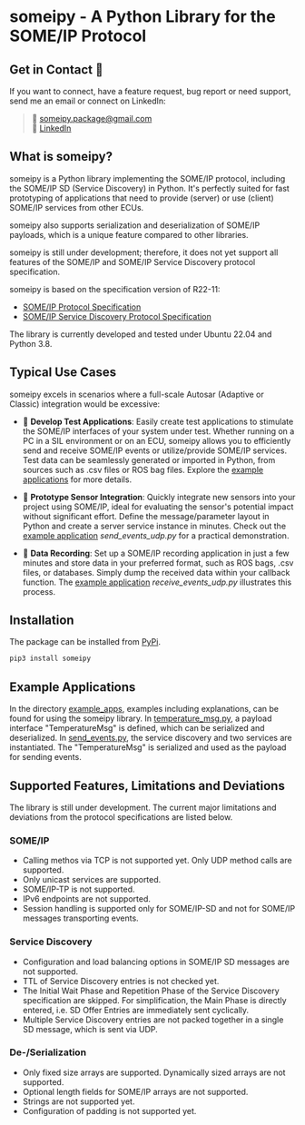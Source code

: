 # someipy - A Python Library for the SOME/IP Protocol

## Get in Contact :postbox:

If you want to connect, have a feature request, bug report or need support, send me an email or connect on LinkedIn:
> :email: [someipy.package@gmail.com](mailto:someipy.package@gmail.com)  
:electric_plug: [LinkedIn](https://www.linkedin.com/in/ch-herzog/)

## What is someipy?

someipy is a Python library implementing the SOME/IP protocol, including the SOME/IP SD (Service Discovery) in Python. It's perfectly suited for fast prototyping of applications that need to provide (server) or use (client) SOME/IP services from other ECUs.

someipy also supports serialization and deserialization of SOME/IP payloads, which is a unique feature compared to other libraries.

someipy is still under development; therefore, it does not yet support all features of the SOME/IP and SOME/IP Service Discovery protocol specification.

someipy is based on the specification version of R22-11:
- [SOME/IP Protocol Specification](https://www.autosar.org/fileadmin/standards/R22-11/FO/AUTOSAR_PRS_SOMEIPProtocol.pdf)
- [SOME/IP Service Discovery Protocol Specification](https://www.autosar.org/fileadmin/standards/R22-11/FO/AUTOSAR_PRS_SOMEIPServiceDiscoveryProtocol.pdf)

The library is currently developed and tested under Ubuntu 22.04 and Python 3.8.

## Typical Use Cases

someipy excels in scenarios where a full-scale Autosar (Adaptive or Classic) integration would be excessive:

- :test_tube: **Develop Test Applications**: Easily create test applications to stimulate the SOME/IP interfaces of your system under test. Whether running on a PC in a SIL environment or on an ECU, someipy allows you to efficiently send and receive SOME/IP events or utilize/provide SOME/IP services. Test data can be seamlessly generated or imported in Python, from sources such as .csv files or ROS bag files. Explore the [example applications](#example-applications) for more details.

- :battery: **Prototype Sensor Integration**: Quickly integrate new sensors into your project using SOME/IP, ideal for evaluating the sensor's potential impact without significant effort. Define the message/parameter layout in Python and create a server service instance in minutes. Check out the [example application](#example-applications) *send_events_udp.py* for a practical demonstration.

- :microscope: **Data Recording**: Set up a SOME/IP recording application in just a few minutes and store data in your preferred format, such as ROS bags, .csv files, or databases. Simply dump the received data within your callback function. The [example application](#example-applications) *receive_events_udp.py* illustrates this process.

## Installation

The package can be installed from [PyPi](https://pypi.org/project/someipy/).

```bash
pip3 install someipy
```

## Example Applications

In the directory [example_apps](./example_apps/), examples including explanations, can be found for using the someipy library. In [temperature_msg.py](./example_apps/temperature_msg.py), a payload interface "TemperatureMsg" is defined, which can be serialized and deserialized. In [send_events.py](./example_apps/send_events.py), the service discovery and two services are instantiated. The "TemperatureMsg" is serialized and used as the payload for sending events.

## Supported Features, Limitations and Deviations

The library is still under development. The current major limitations and deviations from the protocol specifications are listed below.

### SOME/IP

- Calling methos via TCP is not supported yet. Only UDP method calls are supported.
- Only unicast services are supported.
- SOME/IP-TP is not supported.
- IPv6 endpoints are not supported.
- Session handling is supported only for SOME/IP-SD and not for SOME/IP messages transporting events.

### Service Discovery

- Configuration and load balancing options in SOME/IP SD messages are not supported.
- TTL of Service Discovery entries is not checked yet.
- The Initial Wait Phase and Repetition Phase of the Service Discovery specification are skipped. For simplification, the Main Phase is directly entered, i.e. SD Offer Entries are immediately sent cyclically.
- Multiple Service Discovery entries are not packed together in a single SD message, which is sent via UDP.

### De-/Serialization

- Only fixed size arrays are supported. Dynamically sized arrays are not supported.
- Optional length fields for SOME/IP arrays are not supported.
- Strings are not supported yet.
- Configuration of padding is not supported yet.

